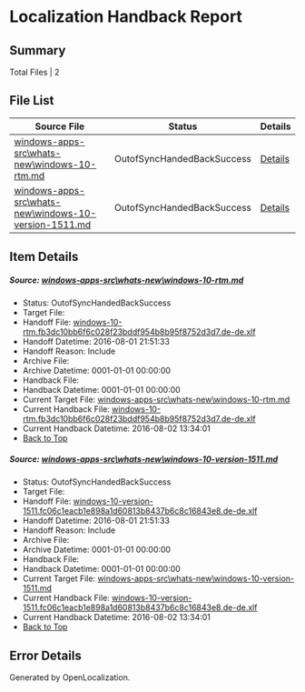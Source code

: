 # <a name='report-top'></a> Localization Handback Report

## Summary
 Total Files | 2

## File List
 Source File | Status | Details 
 ----------- | ------ | ------- 
 [windows-apps-src\whats-new\windows-10-rtm.md](https://github.com/Microsoft/windows-apps/blob/02f47376d99f3bd044dfcb5b4b43beaf523bbc93/windows-apps-src/whats-new/windows-10-rtm.md) | OutofSyncHandedBackSuccess | [Details](#ebb696cce37b0201601dcfb9ab68b3328cd15abb7939)
 [windows-apps-src\whats-new\windows-10-version-1511.md](https://github.com/Microsoft/windows-apps/blob/02f47376d99f3bd044dfcb5b4b43beaf523bbc93/windows-apps-src/whats-new/windows-10-version-1511.md) | OutofSyncHandedBackSuccess | [Details](#d1b038c7b1c1bf04fbbc81cef959b7339cbfa8a17941)

## Item Details
##### <a name='ebb696cce37b0201601dcfb9ab68b3328cd15abb7939'></a> Source: [windows-apps-src\whats-new\windows-10-rtm.md](https://github.com/Microsoft/windows-apps/blob/02f47376d99f3bd044dfcb5b4b43beaf523bbc93/windows-apps-src/whats-new/windows-10-rtm.md)
* Status: OutofSyncHandedBackSuccess
* Target File: 
* Handoff File: [windows-10-rtm.fb3dc10bb6f6c028f23bddf954b8b95f8752d3d7.de-de.xlf](https://github.com/Microsoft/WDG.handoff/blob/861cbcfce515c9fd7f9049b58617b79a2ef172b2/ol-handoff/Microsoft/windows-apps.de-de/master/windows-10-rtm.fb3dc10bb6f6c028f23bddf954b8b95f8752d3d7.de-de.xlf)
* Handoff Datetime: 2016-08-01 21:51:33
* Handoff Reason: Include
* Archive File: 
* Archive Datetime: 0001-01-01 00:00:00
* Handback File: 
* Handback Datetime: 0001-01-01 00:00:00
* Current Target File: [windows-apps-src\whats-new\windows-10-rtm.md](https://github.com/Microsoft/windows-apps.de-de/blob/435f0e05429fd9fb5103a320e7bf88a07a8c19f0/windows-apps-src/whats-new/windows-10-rtm.md)
* Current Handback File: [windows-10-rtm.fb3dc10bb6f6c028f23bddf954b8b95f8752d3d7.de-de.xlf](https://github.com/Microsoft/WDG.handback/blob/18388a208459f0fe56dfdd8da48d4b60360ff738/ol-handback/Microsoft/windows-apps.de-de/master/windows-10-rtm.fb3dc10bb6f6c028f23bddf954b8b95f8752d3d7.de-de.xlf)
* Current Handback Datetime: 2016-08-02 13:34:01
* [Back to Top](#report-top)

##### <a name='d1b038c7b1c1bf04fbbc81cef959b7339cbfa8a17941'></a> Source: [windows-apps-src\whats-new\windows-10-version-1511.md](https://github.com/Microsoft/windows-apps/blob/02f47376d99f3bd044dfcb5b4b43beaf523bbc93/windows-apps-src/whats-new/windows-10-version-1511.md)
* Status: OutofSyncHandedBackSuccess
* Target File: 
* Handoff File: [windows-10-version-1511.fc06c1eacb1e898a1d60813b8437b6c8c16843e8.de-de.xlf](https://github.com/Microsoft/WDG.handoff/blob/861cbcfce515c9fd7f9049b58617b79a2ef172b2/ol-handoff/Microsoft/windows-apps.de-de/master/windows-10-version-1511.fc06c1eacb1e898a1d60813b8437b6c8c16843e8.de-de.xlf)
* Handoff Datetime: 2016-08-01 21:51:33
* Handoff Reason: Include
* Archive File: 
* Archive Datetime: 0001-01-01 00:00:00
* Handback File: 
* Handback Datetime: 0001-01-01 00:00:00
* Current Target File: [windows-apps-src\whats-new\windows-10-version-1511.md](https://github.com/Microsoft/windows-apps.de-de/blob/435f0e05429fd9fb5103a320e7bf88a07a8c19f0/windows-apps-src/whats-new/windows-10-version-1511.md)
* Current Handback File: [windows-10-version-1511.fc06c1eacb1e898a1d60813b8437b6c8c16843e8.de-de.xlf](https://github.com/Microsoft/WDG.handback/blob/18388a208459f0fe56dfdd8da48d4b60360ff738/ol-handback/Microsoft/windows-apps.de-de/master/windows-10-version-1511.fc06c1eacb1e898a1d60813b8437b6c8c16843e8.de-de.xlf)
* Current Handback Datetime: 2016-08-02 13:34:01
* [Back to Top](#report-top)


## Error Details

Generated by OpenLocalization.
